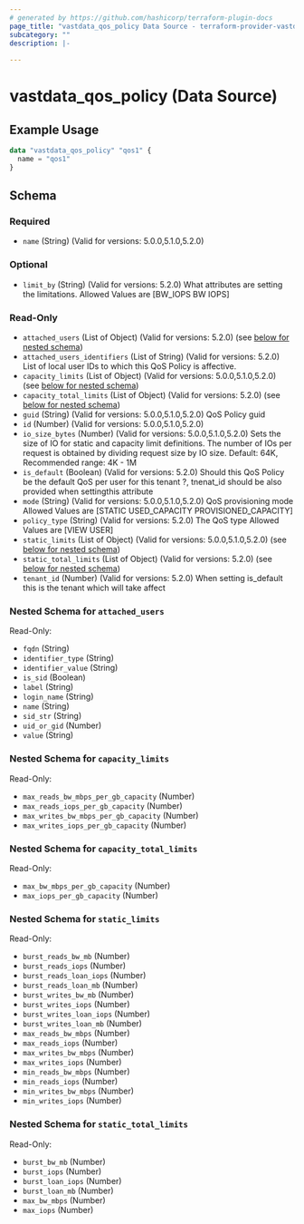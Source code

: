 ```yaml
---
# generated by https://github.com/hashicorp/terraform-plugin-docs
page_title: "vastdata_qos_policy Data Source - terraform-provider-vastdata"
subcategory: ""
description: |-
  
---
```


# vastdata_qos_policy (Data Source)



## Example Usage

```terraform
data "vastdata_qos_policy" "qos1" {
  name = "qos1"
}
```

<!-- schema generated by tfplugindocs -->
## Schema

### Required

- `name` (String) (Valid for versions: 5.0.0,5.1.0,5.2.0)

### Optional

- `limit_by` (String) (Valid for versions: 5.2.0) What attributes are setting the limitations. Allowed Values are [BW_IOPS BW IOPS]

### Read-Only

- `attached_users` (List of Object) (Valid for versions: 5.2.0) (see [below for nested schema](#nestedatt--attached_users))
- `attached_users_identifiers` (List of String) (Valid for versions: 5.2.0) List of local user IDs to which this QoS Policy is affective.
- `capacity_limits` (List of Object) (Valid for versions: 5.0.0,5.1.0,5.2.0) (see [below for nested schema](#nestedatt--capacity_limits))
- `capacity_total_limits` (List of Object) (Valid for versions: 5.2.0) (see [below for nested schema](#nestedatt--capacity_total_limits))
- `guid` (String) (Valid for versions: 5.0.0,5.1.0,5.2.0) QoS Policy guid
- `id` (Number) (Valid for versions: 5.0.0,5.1.0,5.2.0)
- `io_size_bytes` (Number) (Valid for versions: 5.0.0,5.1.0,5.2.0) Sets the size of IO for static and capacity limit definitions. The number of IOs per request is obtained by dividing request size by IO size. Default: 64K, Recommended range: 4K - 1M
- `is_default` (Boolean) (Valid for versions: 5.2.0) Should this QoS Policy be the default QoS per user for this tenant ?, tnenat_id should be also provided when settingthis attribute
- `mode` (String) (Valid for versions: 5.0.0,5.1.0,5.2.0) QoS provisioning mode Allowed Values are [STATIC USED_CAPACITY PROVISIONED_CAPACITY]
- `policy_type` (String) (Valid for versions: 5.2.0) The QoS type Allowed Values are [VIEW USER]
- `static_limits` (List of Object) (Valid for versions: 5.0.0,5.1.0,5.2.0) (see [below for nested schema](#nestedatt--static_limits))
- `static_total_limits` (List of Object) (Valid for versions: 5.2.0) (see [below for nested schema](#nestedatt--static_total_limits))
- `tenant_id` (Number) (Valid for versions: 5.2.0) When setting is_default this is the tenant which will take affect

<a id="nestedatt--attached_users"></a>
### Nested Schema for `attached_users`

Read-Only:

- `fqdn` (String)
- `identifier_type` (String)
- `identifier_value` (String)
- `is_sid` (Boolean)
- `label` (String)
- `login_name` (String)
- `name` (String)
- `sid_str` (String)
- `uid_or_gid` (Number)
- `value` (String)


<a id="nestedatt--capacity_limits"></a>
### Nested Schema for `capacity_limits`

Read-Only:

- `max_reads_bw_mbps_per_gb_capacity` (Number)
- `max_reads_iops_per_gb_capacity` (Number)
- `max_writes_bw_mbps_per_gb_capacity` (Number)
- `max_writes_iops_per_gb_capacity` (Number)


<a id="nestedatt--capacity_total_limits"></a>
### Nested Schema for `capacity_total_limits`

Read-Only:

- `max_bw_mbps_per_gb_capacity` (Number)
- `max_iops_per_gb_capacity` (Number)


<a id="nestedatt--static_limits"></a>
### Nested Schema for `static_limits`

Read-Only:

- `burst_reads_bw_mb` (Number)
- `burst_reads_iops` (Number)
- `burst_reads_loan_iops` (Number)
- `burst_reads_loan_mb` (Number)
- `burst_writes_bw_mb` (Number)
- `burst_writes_iops` (Number)
- `burst_writes_loan_iops` (Number)
- `burst_writes_loan_mb` (Number)
- `max_reads_bw_mbps` (Number)
- `max_reads_iops` (Number)
- `max_writes_bw_mbps` (Number)
- `max_writes_iops` (Number)
- `min_reads_bw_mbps` (Number)
- `min_reads_iops` (Number)
- `min_writes_bw_mbps` (Number)
- `min_writes_iops` (Number)


<a id="nestedatt--static_total_limits"></a>
### Nested Schema for `static_total_limits`

Read-Only:

- `burst_bw_mb` (Number)
- `burst_iops` (Number)
- `burst_loan_iops` (Number)
- `burst_loan_mb` (Number)
- `max_bw_mbps` (Number)
- `max_iops` (Number)
